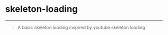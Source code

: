 # skeleton-loading


----------------------

> A basic skeleton loading inspired by youtube skeleton loading
